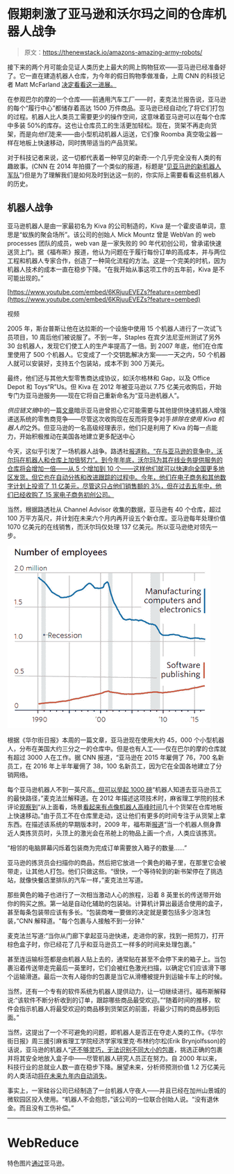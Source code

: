 # 假期刺激了亚马逊和沃尔玛之间的仓库机器人战争

> 原文：<https://thenewstack.io/amazons-amazing-army-robots/>

接下来的两个月可能会见证人类历史上最大的网上购物狂欢——亚马逊已经准备好了。它一直在建造机器人仓库，为今年的假日购物季做准备，上周 CNN 的科技记者 Matt McFarland [决定看看这一进展。](http://money.cnn.com/2016/10/06/technology/amazon-warehouse-robots/)

在参观巴尔的摩的一个仓库——前通用汽车工厂——时，麦克法兰报告说，亚马逊的每个“履行中心”都储存着高达 1500 万件商品。亚马逊已经自动化了将它们打包的过程。机器人比人类员工需要更少的操作空间，这意味着亚马逊可以在每个仓库中多装 50%的库存。这也让仓库员工的生活更加轻松。现在，货架不再走向货架，而是向*他们*走来——由小型机动机器人运送，它们像 Roomba 真空吸尘器一样在地板上快速移动，同时携带适当的产品货架。

对于科技记者来说，这一切都代表着一种罕见的新奇:一个几乎完全没有人类的有趣故事。(CNN 在 2014 年拍摄了一个类似的报道，标题是“[见亚马逊的新机器人军队](http://money.cnn.com/video/technology/2014/12/01/amazon-robots.cnnmoney/index.html)”)但是为了理解我们是如何及时到达这一刻的，你实际上需要看看这些机器人的历史。

## 机器人战争

亚马逊机器人是由一家最初名为 Kiva 的公司制造的，Kiva 是一个霍皮语单词，意思是“蚁族的聚会场所”。该公司的创始人 Mick Mountz 曾是 WebVan 的 web processes 团队的成员，web van 是一家失败的 90 年代初创公司，曾承诺快速送货上门。据《福布斯》报道，他认为问题在于履行每份订单的高成本，并与两位工程和机器人专家合作，创造了一种简化流程的方法。这是一个完美的时机，因为机器人技术的成本一直在稳步下降。“在我开始从事这项工作的五年前，Kiva 是不可能出现的。”

[https://www.youtube.com/embed/6KRjuuEVEZs?feature=oembed](https://www.youtube.com/embed/6KRjuuEVEZs?feature=oembed)

视频

2005 年，斯台普斯让他在达拉斯的一个设施中使用 15 个机器人进行了一次试飞员项目，10 周后他们被说服了。不到一年，Staples 在宾夕法尼亚州测试了另外 30 台机器人，发现它们使工人的生产率提高了一倍。到 2007 年底，他们在仓库里使用了 500 个机器人。它变成了一个交钥匙解决方案——一天之内，50 个机器人就可以安装好，支持五个包装站，成本不到 300 万美元。

最终，他们还与其他大型零售商达成协议，如沃尔格林和 Gap，以及 Office Depot 和 Toys“R”Us。但 Kiva 在 2012 年被亚马逊以 7.75 亿美元收购后，开始专门为亚马逊服务——现在它将自己重新命名为“亚马逊机器人”。

*供应链文摘*中的一篇[文章](http://www.scdigest.com/ontarget/14-03-31-1.php?cid=7944)暗示亚马逊曾担心它可能需要与其他提供快速机器人增强递送系统的零售商竞争——尽管这次收购现在反而将竞争对手*排除在使用 Kiva 机器人的*之外。但亚马逊的一名高级经理表示，他们只是利用了 Kiva 的每一点能力，开始积极推动在美国各地建立更多配送中心

今天，这似乎引发了一场机器人战争。路透社[报道称，“在与亚马逊的竞争中，沃尔玛在机器人和仓库上加倍努力”。到今年年底，沃尔玛为其在线业务提供服务的仓库将会增加一倍——从 5 个增加到 10 个——这样他们就可以快速向全国更多地区发货。但它也在自动分拣和改进跟踪的过程中。今年，他们在电子商务和其他数字计划上投资了 11 亿美元，尽管这只占他们销售额的 3%，但在过去五年中，他们已经收购了 15 家电子商务初创公司。](http://www.nbcnews.com/tech/tech-news/fight-against-amazon-wal-mart-doubles-down-robots-warehouses-n660731)

当然，根据路透社从 Channel Advisor 收集的数据，亚马逊有 40 个仓库，超过 100 万平方英尺，并计划在未来六个月内再开设五个新仓库。亚马逊每年处理价值 1070 亿美元的在线销售，而沃尔玛仅处理 137 亿美元。所以亚马逊绝对领先一步。

![WSJ Graph on tech sector jobs declining](img/9740d35f49b6977b30e27038a4cfc929.png)

根据《华尔街日报》本周的一篇文章，亚马逊现在使用大约 45，000 个小型机器人，分布在美国大约三分之一的仓库中。但是也有人工——仅在巴尔的摩的仓库就有超过 3000 人在工作。据 CNN 报道，“亚马逊在 2015 年雇佣了 76，700 名新员工，在 2016 年上半年雇佣了 38，100 名新员工，因为它在全国各地建立了分销网络。

每个亚马逊机器人不到一英尺高[，但可以举起 1000 磅](http://www.forbes.com/forbes/2009/0316/040_bot_time_saves_nine.html)“机器人知道去亚马逊员工的最快路径，”麦克法兰解释道。在 2012 年描述这项技术时，麻省理工学院的技术评论[观察到](https://www.technologyreview.com/s/428436/in-warehouses-kivas-robots-do-the-heavy-lifting/)“从上面看，场景[看起来有点像机器人高峰时间](https://www.technologyreview.com/s/428436/in-warehouses-kivas-robots-do-the-heavy-lifting/)几十个货架在仓库地板上快速移动。”由于员工不在仓库里走动，这让他们有更多的时间专注于从货架上拿东西。在描述该系统的早期版本时，2009 年，福布斯[报道](http://www.forbes.com/forbes/2009/0316/040_bot_time_saves_nine.html)“当一个机器人侧身靠近人类拣货员时，头顶上的激光会在吊舱上的物品上画一个点，人类应该拣货。

“相邻的电脑屏幕闪烁着包装商为完成订单需要放入箱子的数量……”

亚马逊的拣货员会扫描你的商品，然后把它放进一个黄色的箱子里，在那里它会被带走，让其他人打包。他们只做这些。“很快，一个等待轮到的新书架停在了挑选站，就像快餐店里排队的汽车一样，”麦克法兰写道。

那些黄色的箱子也进行了一次相当激动人心的旅程，沿着 8 英里长的传送带开始你的购买之旅。第一站是自动化辅助的包装站。计算机计算出最适合使用的盒子，甚至每条包装带应该有多长。“包装商唯一要做的决定就是要包括多少泡沫包装，”CNN 解释道。"每个包裹与人接触不到一分钟."

麦克法兰写道:“当你从门廊下拿起亚马逊快递，走进你的家，找到一把剪刀，打开棕色盒子时，你已经花了几乎和亚马逊员工一样多的时间来处理包裹。”

甚至连运输标签都是由机器人贴上去的，通常贴在甚至不会停下来的箱子上。当包裹沿着传送带走完最后一英里时，它们会被红色激光扫描，以确定它们应该滑下哪个运输滑道。最后一次有人碰你的包裹是当它从滑槽被提升到运输卡车上的时候。

当然，还有一个专有的软件系统为机器人提供动力，让一切继续进行。福布斯解释说:“该软件不断分析收到的订单，跟踪哪些商品最受欢迎。”“随着时间的推移，软件会指示机器人将最受欢迎的商品移到货架区的前面，将最少订购的商品移到后面。”

当然，这提出了一个不可避免的问题，即机器人是否正在夺走人类的工作。《华尔街日报》周三援引麻省理工学院经济学家埃里克·布林约尔松(Erik Brynjolfsson)的话说，亚马逊的机器人“[还不够灵巧，无法识别不同大小的包裹](http://www.wsj.com/articles/americas-dazzling-tech-boom-has-a-downside-not-enough-jobs-1476282355)，挑选正确的包裹并将其安全地放入盒子中——尽管机器人研究人员正在努力。自 2000 年以来，科技行业的总就业人数一直在稳步下降。展望未来，分析师预测价值 1.2 万亿美元的人类活动[将在未来九年内自动消失](http://www.wsj.com/articles/robots-how-will-they-be-employed-in-the-future-1404390617)。

事实上，一家硅谷公司已经制造了一台机器人守夜人——并且已经在加州山景城的微软园区投入使用。“机器人不会抱怨，”该公司的一位联合创始人说。“没有退休金。而且没有工伤补偿。”

* * *

# WebReduce

特色图片[通过](https://www.youtube.com/watch?v=Vdmtya8emMw)亚马逊。

<svg xmlns:xlink="http://www.w3.org/1999/xlink" viewBox="0 0 68 31" version="1.1"><title>Group</title> <desc>Created with Sketch.</desc></svg>